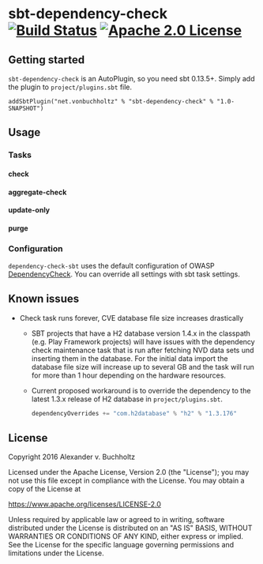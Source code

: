 # sbt-dependency-check [![Build Status](https://travis-ci.org/albuch/dependency-check-sbt.svg)](https://travis-ci.org/albuch/dependency-check-sbt) [![Apache 2.0 License](https://img.shields.io/badge/license-Apache%202-blue.svg)](https://www.apache.org/licenses/LICENSE-2.0.txt)

## Getting started
`sbt-dependency-check` is an AutoPlugin, so you need sbt 0.13.5+. Simply add the plugin to `project/plugins.sbt` file.

    addSbtPlugin("net.vonbuchholtz" % "sbt-dependency-check" % "1.0-SNAPSHOT")

## Usage
### Tasks
#### check
#### aggregate-check
#### update-only
#### purge
### Configuration
`dependency-check-sbt` uses the default configuration of OWASP [DependencyCheck](https://github.com/jeremylong/DependencyCheck). You can override all settings with sbt task settings.

## Known issues
* Check task runs forever, CVE database file size increases drastically
  * SBT projects that have a H2 database version 1.4.x in the classpath (e.g. Play Framework projects) will have issues with the dependency check maintenance task that is run after fetching NVD data sets und inserting them in the database. For the initial data import the database file size will increase up to several GB and the task will run for more than 1 hour depending on the hardware resources.
  * Current proposed workaround is to override the dependency to the latest 1.3.x release of H2 database in `project/plugins.sbt`.

    ```sbt
    dependencyOverrides += "com.h2database" % "h2" % "1.3.176"
    ```
## License
Copyright 2016 Alexander v. Buchholtz

Licensed under the Apache License, Version 2.0 (the "License"); you may not use this file except in compliance with the License. You may obtain a copy of the License at

https://www.apache.org/licenses/LICENSE-2.0

Unless required by applicable law or agreed to in writing, software distributed under the License is distributed on an "AS IS" BASIS, WITHOUT WARRANTIES OR CONDITIONS OF ANY KIND, either express or implied. See the License for the specific language governing permissions and limitations under the License.
